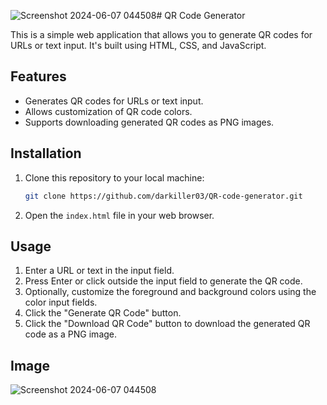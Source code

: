 ![Screenshot 2024-06-07 044508](https://github.com/darkiller03/QR-code-generator/assets/167088208/e0ebca08-f952-45e5-ad9c-65afd0196622)# QR Code Generator

This is a simple web application that allows you to generate QR codes for URLs or text input. It's built using HTML, CSS, and JavaScript.

## Features

- Generates QR codes for URLs or text input.
- Allows customization of QR code colors.
- Supports downloading generated QR codes as PNG images.

## Installation

1. Clone this repository to your local machine:
    ```bash
    git clone https://github.com/darkiller03/QR-code-generator.git
    ```

2. Open the `index.html` file in your web browser.

## Usage

1. Enter a URL or text in the input field.
2. Press Enter or click outside the input field to generate the QR code.
3. Optionally, customize the foreground and background colors using the color input fields.
4. Click the "Generate QR Code" button.
5. Click the "Download QR Code" button to download the generated QR code as a PNG image.

## Image

![Screenshot 2024-06-07 044508](https://github.com/darkiller03/QR-code-generator/assets/167088208/38c1052b-74c6-4811-84b1-1a907ac2ba90)

